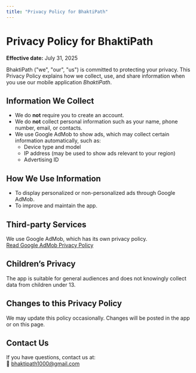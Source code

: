 ```yaml
---
title: "Privacy Policy for BhaktiPath"
---
```


# Privacy Policy for BhaktiPath

**Effective date:** July 31, 2025

BhaktiPath ("we", "our", "us") is committed to protecting your privacy. This Privacy Policy explains how we collect, use, and share information when you use our mobile application *BhaktiPath*.

## Information We Collect
- We do **not** require you to create an account.
- We do **not** collect personal information such as your name, phone number, email, or contacts.
- We use Google AdMob to show ads, which may collect certain information automatically, such as:
  - Device type and model
  - IP address (may be used to show ads relevant to your region)
  - Advertising ID

## How We Use Information
- To display personalized or non-personalized ads through Google AdMob.
- To improve and maintain the app.

## Third-party Services
We use Google AdMob, which has its own privacy policy.  
[Read Google AdMob Privacy Policy](https://policies.google.com/privacy)

## Children’s Privacy
The app is suitable for general audiences and does not knowingly collect data from children under 13.

## Changes to this Privacy Policy
We may update this policy occasionally. Changes will be posted in the app or on this page.

## Contact Us
If you have questions, contact us at:  
📧 bhaktipath1000@gmail.com
